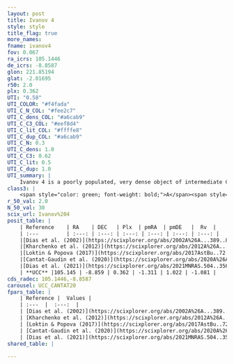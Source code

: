 ```yaml
---
layout: post
title: Ivanov 4
style: style
title_flag: true
more_names: 
fname: ivanov4
fov: 0.067
ra_icrs: 105.1446
de_icrs: -8.8587
glon: 221.85194
glat: -2.01695
r50: 2.0
plx: 0.362
UTI: "0.58"
UTI_COLOR: "#f4fada"
UTI_C_N_COL: "#fee2c7"
UTI_C_dens_COL: "#a6cab9"
UTI_C_C3_COL: "#eef8d4"
UTI_C_lit_COL: "#ffffe8"
UTI_C_dup_COL: "#a6cab9"
UTI_C_N: 0.3
UTI_C_dens: 1.0
UTI_C_C3: 0.62
UTI_C_lit: 0.5
UTI_C_dup: 1.0
UTI_summary: |
    Ivanov 4 is a poorly populated, very dense object of intermediate C3 quality. It is moderately studied in the literature.
class3: |
    <span style="color: green; font-weight: bold;">A</span><span style="color: red; font-weight: bold;">C</span>
r_50_val: 2.0
N_50_val: 30
scix_url: Ivanov%204
posit_table: |
    | Reference    | RA    | DEC   | Plx  | pmRA  | pmDE   |  Rv  |
    | :---         | :---: | :---: | :---: | :---: | :---: | :---: |
    |[Dias et al. (2002)](https://scixplorer.org/abs/2002A%26A...389..871D) | 105.133 | -8.867 | -- | 6.11 | -17.42 | -- |
    |[Kharchenko et al. (2012)](https://scixplorer.org/abs/2012A%26A...543A.156K) | 105.157 | -8.84 | -- | 5.19 | -1.15 | -- |
    |[Loktin & Popova (2017)](https://scixplorer.org/abs/2017AstBu..72..257L) | 105.135 | -8.866 | -- | 1.225 | -0.459 | -- |
    |[Cantat-Gaudin et al. (2020)](https://scixplorer.org/abs/2020A%26A...640A...1C) | 105.144 | -8.861 | 0.355 | -1.355 | 1.022 | -- |
    |[Dias et al. (2021)](https://scixplorer.org/abs/2021MNRAS.504..356D) | 105.15 | -8.867 | 0.365 | -1.38 | 0.977 | -- |
    | **UCC** |105.145 | -8.859 | 0.362 | -1.311 | 1.022 | -1.081 | 
cds_radec: 105.1446,-8.8587
carousel: UCC_CANTAT20
fpars_table: |
    | Reference |  Values |
    | :---  |  :---:  |
    | [Dias et al. (2002)](https://scixplorer.org/abs/2002A%26A...389..871D) | `E(B-V)=0.21, Dist=717.0, Age=7.0` |
    | [Kharchenko et al. (2012)](https://scixplorer.org/abs/2012A%26A...543A.156K) | `e_bv=0.521, distance=2025, log_age=8.3` |
    | [Loktin & Popova (2017)](https://scixplorer.org/abs/2017AstBu..72..257L) | `E(B-V)=0.094, Dmod=11.846, logt=8.95` |
    | [Cantat-Gaudin et al. (2020)](https://scixplorer.org/abs/2020A%26A...640A...1C) | `AVNN=1.24, DMNN=11.97, AgeNN=7.8` |
    | [Dias et al. (2021)](https://scixplorer.org/abs/2021MNRAS.504..356D) | `Av=1.369, Dist=2507, logage=7.061, [Fe/H]=-0.195` |
shared_table: |
    
---
```

